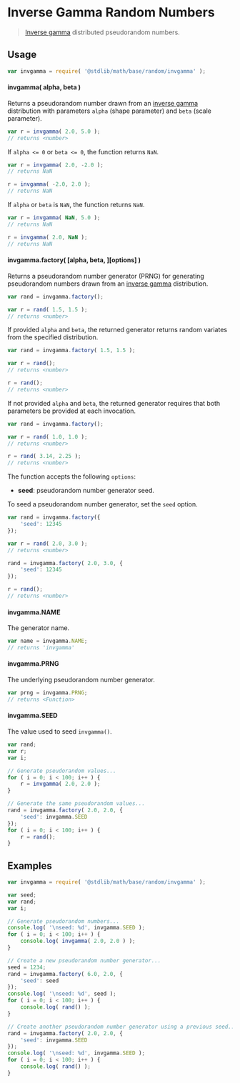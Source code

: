 # Inverse Gamma Random Numbers

> [Inverse gamma][inverse-gamma] distributed pseudorandom numbers.


<section class="usage">

## Usage

``` javascript
var invgamma = require( '@stdlib/math/base/random/invgamma' );
```

#### invgamma( alpha, beta )

Returns a pseudorandom number drawn from an [inverse gamma][inverse-gamma] distribution with parameters `alpha` (shape parameter) and `beta` (scale parameter).

``` javascript
var r = invgamma( 2.0, 5.0 );
// returns <number>
```

If `alpha <= 0` or `beta <= 0`, the function returns `NaN`.

``` javascript
var r = invgamma( 2.0, -2.0 );
// returns NaN

r = invgamma( -2.0, 2.0 );
// returns NaN
```

If `alpha` or `beta` is `NaN`, the function returns `NaN`.

``` javascript
var r = invgamma( NaN, 5.0 );
// returns NaN

r = invgamma( 2.0, NaN );
// returns NaN
```

#### invgamma.factory( \[alpha, beta, \]\[options\] )

Returns a pseudorandom number generator (PRNG) for generating pseudorandom numbers drawn from an [inverse gamma][inverse-gamma] distribution.

``` javascript
var rand = invgamma.factory();

var r = rand( 1.5, 1.5 );
// returns <number>
```

If provided `alpha` and `beta`, the returned generator returns random variates from the specified distribution.

``` javascript
var rand = invgamma.factory( 1.5, 1.5 );

var r = rand();
// returns <number>

r = rand();
// returns <number>
```

If not provided `alpha` and `beta`, the returned generator requires that both parameters be provided at each invocation.

``` javascript
var rand = invgamma.factory();

var r = rand( 1.0, 1.0 );
// returns <number>

r = rand( 3.14, 2.25 );
// returns <number>
```

The function accepts the following `options`:

* __seed__: pseudorandom number generator seed.

To seed a pseudorandom number generator, set the `seed` option.

``` javascript
var rand = invgamma.factory({
    'seed': 12345
});

var r = rand( 2.0, 3.0 );
// returns <number>

rand = invgamma.factory( 2.0, 3.0, {
    'seed': 12345
});

r = rand();
// returns <number>
```

#### invgamma.NAME

The generator name.

``` javascript
var name = invgamma.NAME;
// returns 'invgamma'
```

#### invgamma.PRNG

The underlying pseudorandom number generator.

``` javascript
var prng = invgamma.PRNG;
// returns <Function>
```

#### invgamma.SEED

The value used to seed `invgamma()`.

``` javascript
var rand;
var r;
var i;

// Generate pseudorandom values...
for ( i = 0; i < 100; i++ ) {
    r = invgamma( 2.0, 2.0 );
}

// Generate the same pseudorandom values...
rand = invgamma.factory( 2.0, 2.0, {
    'seed': invgamma.SEED
});
for ( i = 0; i < 100; i++ ) {
    r = rand();
}
```

</section>

<!-- /.usage -->


<section class="examples">

## Examples

``` javascript
var invgamma = require( '@stdlib/math/base/random/invgamma' );

var seed;
var rand;
var i;

// Generate pseudorandom numbers...
console.log( '\nseed: %d', invgamma.SEED );
for ( i = 0; i < 100; i++ ) {
    console.log( invgamma( 2.0, 2.0 ) );
}

// Create a new pseudorandom number generator...
seed = 1234;
rand = invgamma.factory( 6.0, 2.0, {
    'seed': seed
});
console.log( '\nseed: %d', seed );
for ( i = 0; i < 100; i++ ) {
    console.log( rand() );
}

// Create another pseudorandom number generator using a previous seed...
rand = invgamma.factory( 2.0, 2.0, {
    'seed': invgamma.SEED
});
console.log( '\nseed: %d', invgamma.SEED );
for ( i = 0; i < 100; i++ ) {
    console.log( rand() );
}
```

</section>

<!-- /.examples -->


<section class="links">

[inverse-gamma]: https://en.wikipedia.org/wiki/Inverse_gamma_distribution

</section>

<!-- /.links -->

